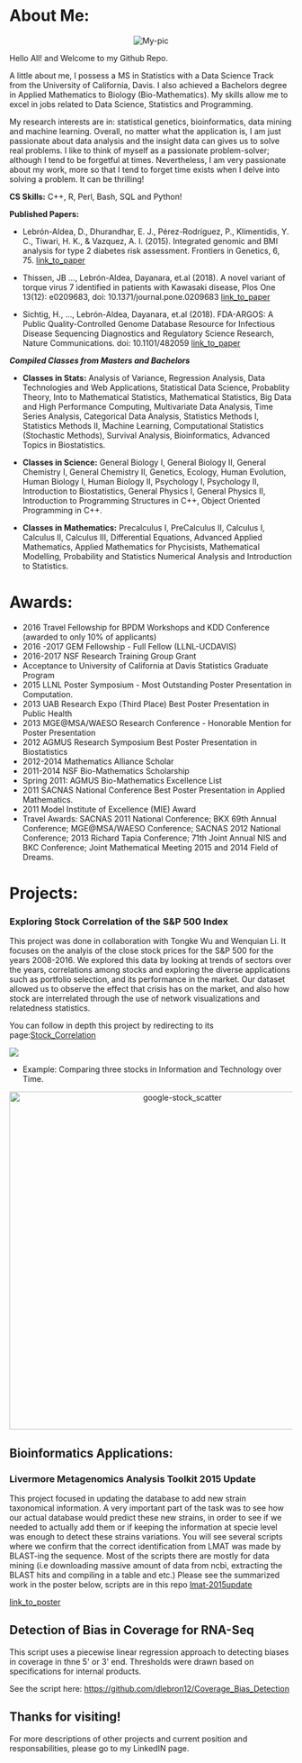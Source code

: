 
# About Me: 

<p align="center">
  <img src="https://github.com/dlebron12/dlebron12.github.io/blob/3d14c2b84bee278aaa867eebdc1997116ced685c/73B075AD-253A-41F3-B8B6-D0BCAD43E5E6.jpg" alt="My-pic"/>
</p>

Hello All! and Welcome to my Github Repo.

A little about me, I possess a MS in Statistics with a Data Science Track from the University of California, Davis. I also achieved a Bachelors degree in Applied Mathematics to Biology (Bio-Mathematics).  My skills allow me to excel in jobs related to Data Science, Statistics and Programming. 

My research interests are in: statistical genetics, bioinformatics, data mining and machine learning.  Overall, no matter what the application is, I am just passionate about data analysis and the insight data can gives us to solve real problems.  I like to think of myself as a passionate problem-solver; although I tend to be forgetful at times.  Nevertheless, I am very passionate about my work, more so that I tend to forget time exists when I delve into solving a problem. It can be thrilling!

**CS Skills:** C++, R, Perl, Bash, SQL and Python! 

**Published Papers:**

- Lebrón-Aldea, D., Dhurandhar, E. J., Pérez-Rodríguez, P., Klimentidis, Y. C., Tiwari, H. K., & Vazquez, A. I. (2015). Integrated genomic and BMI analysis for type 2 diabetes risk assessment. Frontiers in Genetics, 6, 75. [link_to_paper]( http://doi.org/10.3389/fgene.2015.00075)

- Thissen, JB …, Lebrón-Aldea, Dayanara, et.al (2018). A novel variant of torque virus 7 identified in patients with Kawasaki disease, Plos One 13(12): e0209683, doi: 10.1371/journal.pone.0209683 [link_to_paper](https://journals.plos.org/plosone/article/file?id=10.1371/journal.pone.0209683&type=printable) 

- Sichtig, H., …, Lebrón-Aldea, Dayanara, et.al (2018). FDA-ARGOS: A Public Quality-Controlled Genome Database Resource for Infectious Disease Sequencing Diagnostics and Regulatory Science Research, Nature Communications. doi: 10.1101/482059 [link_to_paper](https://www.biorxiv.org/content/early/2018/11/29/482059?utm_source=Nature_website&utm_medium=Website_links&utm_content=SamZim-Nature-Nature_Comms-Multidisciplinary-Global&utm_campaign=NATCOMMS_AWA_NC-UNDER-CONSID)

***Compiled Classes from Masters and Bachelors*** 

- **Classes in Stats:**
Analysis of Variance, Regression Analysis, Data Technologies and Web Applications, Statistical Data Science, Probablity Theory, Into to Mathematical Statistics, Mathematical Statistics, Big Data and High Performance Computing, Multivariate Data Analysis, Time Series Analysis, Categorical Data Analysis, Statistics Methods I, Statistics Methods II, Machine Learning, Computational Statistics (Stochastic Methods), Survival Analysis, Bioinformatics, Advanced Topics in Biostatistics.

- **Classes in Science:** 
General Biology I, General Biology II, General Chemistry I, General Chemistry II, Genetics, Ecology, Human Evolution, Human Biology I, Human Biology II, Psychology I, Psychology II, Introduction to Biostatistics, General Physics I, General Physics II, Introduction to Programming Structures in C++, Object Oriented Programming in C++. 

- **Classes in Mathematics:**
Precalculus I, PreCalculus II, Calculus I, Calculus II, Calculus III, Differential Equations, Advanced Applied Mathematics, Applied Mathematics for Phycisists, Mathematical Modelling, Probability and Statistics Numerical Analysis and Introduction to Statistics.

# Awards:
- 2016 Travel Fellowship for BPDM Workshops and KDD Conference (awarded to only 10% of applicants)
- 2016 -2017 GEM Fellowship - Full Fellow (LLNL-UCDAVIS)
- 2016-2017 NSF Research Training Group Grant
- Acceptance to University of California at Davis Statistics Graduate Program
- 2015 LLNL Poster Symposium - Most Outstanding Poster Presentation in Computation.
- 2013 UAB Research Expo (Third Place) Best Poster Presentation in Public Health
- 2013 MGE@MSA/WAESO Research Conference - Honorable Mention for Poster Presentation
- 2012 AGMUS Research Symposium Best Poster Presentation in Biostatistics
- 2012-2014 Mathematics Alliance Scholar
- 2011-2014 NSF Bio-Mathematics Scholarship
- Spring 2011: AGMUS Bio-Mathematics Excellence List
- 2011 SACNAS National Conference Best Poster Presentation in Applied Mathematics.
- 2011 Model Institute of Excellence (MIE) Award
- Travel Awards: SACNAS 2011 National Conference; BKX 69th Annual Conference; MGE@MSA/WAESO
Conference; SACNAS 2012 National Conference; 2013 Richard Tapia Conference; 71th Joint Annual NIS and
BKC Conference; Joint Mathematical Meeting 2015 and 2014 Field of Dreams.


# Projects:
### **Exploring Stock Correlation of the S&P 500 Index** 
This project was done in collaboration with Tongke Wu and Wenquian Li.  It focuses on the analyis of the close stock prices for the S&P 500 for the years 2008-2016. We explored this data by looking at trends of sectors over the years, correlations among stocks and exploring the diverse applications such as portfolio selection, and its performance in the market.  Our dataset allowed us to observe the effect that crisis has on the market, and also how stock are interrelated through the use of network visualizations and relatedness statistics. 

You can follow in depth this project by redirecting to its page:[Stock_Correlation](https://verali0816.github.io/Stock-Correlation/)

![](dlebron12.github.io/corr_2010_s1.png)

- Example: Comparing three stocks in Information and Technology over Time. 
<div>
    <a href="https://plot.ly/~dayi1292/4/?share_key=Qo6vZYAS97BNerSYNPMJD9" target="_blank" title="google-stock_scatter" style="display: block; text-align: center;"><img src="https://plot.ly/~dayi1292/4.png?share_key=Qo6vZYAS97BNerSYNPMJD9" alt="google-stock_scatter" style="max-width: 100%;width: 600px;"  width="600" onerror="this.onerror=null;this.src='https://plot.ly/404.png';" /></a>
</div>



## Bioinformatics Applications: 
### Livermore Metagenomics Analysis Toolkit 2015 Update

This project focused in updating the database to add new strain taxonomical information. A very important part of the task was to see how our actual database would predict these new strains, in order to see if we needed to actually add them or if keeping the information at specie level was enough to detect these strains variations.  You will see several scripts where we confirm that the correct identification from LMAT was made by BLAST-ing the sequence.  Most of the scripts there are mostly for data mining (i.e downloading massive amount of data from ncbi, extracting the BLAST hits and compiling in a table and etc.) Please see the summarized work in the poster below, scripts are in this repo [lmat-2015update](https://github.com/dlebron12/lmat-2015update)

[link_to_poster](https://github.com/dlebron12/dlebron12.github.io/raw/master/Poster_Expo2016.png)

## Detection of Bias in Coverage for RNA-Seq
This script uses a piecewise linear regression approach to detecting biases in coverage in thne 5' or 3' end.  Thresholds were drawn based on specifications for internal products.  

See the script here: https://github.com/dlebron12/Coverage_Bias_Detection


## Thanks for visiting! 

For more descriptions of other projects and current position and responsabilities, please go to my LinkedIN page. 
              
